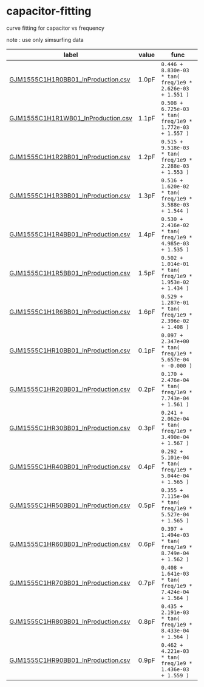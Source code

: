 # capacitor-fitting
curve fitting for capacitor vs frequency

note : use only simsurfing data

| label | value | func |
| ---   | ---   | --- |
| [GJM1555C1H1R0BB01_InProduction.csv]() | 1.0pF | `0.446 + 8.830e-03 * tan( freq/1e9 * 2.626e-03 + 1.551 )` |
| [GJM1555C1H1R1WB01_InProduction.csv]() | 1.1pF | `0.508 + 6.725e-03 * tan( freq/1e9 * 1.772e-03 + 1.557 )` |
| [GJM1555C1H1R2BB01_InProduction.csv]() | 1.2pF | `0.515 + 9.518e-03 * tan( freq/1e9 * 2.288e-03 + 1.553 )` |
| [GJM1555C1H1R3BB01_InProduction.csv]() | 1.3pF | `0.516 + 1.620e-02 * tan( freq/1e9 * 3.588e-03 + 1.544 )` |
| [GJM1555C1H1R4BB01_InProduction.csv]() | 1.4pF | `0.530 + 2.416e-02 * tan( freq/1e9 * 4.985e-03 + 1.535 )` |
| [GJM1555C1H1R5BB01_InProduction.csv]() | 1.5pF | `0.502 + 1.014e-01 * tan( freq/1e9 * 1.953e-02 + 1.434 )` |
| [GJM1555C1H1R6BB01_InProduction.csv]() | 1.6pF | `0.529 + 1.287e-01 * tan( freq/1e9 * 2.396e-02 + 1.408 )` |
| [GJM1555C1HR10BB01_InProduction.csv]() | 0.1pF | `0.097 + 2.347e+00 * tan( freq/1e9 * 5.657e-04 + -0.000 )` |
| [GJM1555C1HR20BB01_InProduction.csv]() | 0.2pF | `0.170 + 2.476e-04 * tan( freq/1e9 * 7.743e-04 + 1.561 )` |
| [GJM1555C1HR30BB01_InProduction.csv]() | 0.3pF | `0.241 + 2.062e-04 * tan( freq/1e9 * 3.490e-04 + 1.567 )` |
| [GJM1555C1HR40BB01_InProduction.csv]() | 0.4pF | `0.292 + 5.101e-04 * tan( freq/1e9 * 5.044e-04 + 1.565 )` |
| [GJM1555C1HR50BB01_InProduction.csv]() | 0.5pF | `0.355 + 7.115e-04 * tan( freq/1e9 * 5.527e-04 + 1.565 )` |
| [GJM1555C1HR60BB01_InProduction.csv]() | 0.6pF | `0.397 + 1.494e-03 * tan( freq/1e9 * 8.749e-04 + 1.562 )` |
| [GJM1555C1HR70BB01_InProduction.csv]() | 0.7pF | `0.408 + 1.641e-03 * tan( freq/1e9 * 7.424e-04 + 1.564 )` |
| [GJM1555C1HR80BB01_InProduction.csv]() | 0.8pF | `0.435 + 2.191e-03 * tan( freq/1e9 * 8.433e-04 + 1.564 )` |
| [GJM1555C1HR90BB01_InProduction.csv]() | 0.9pF | `0.462 + 4.221e-03 * tan( freq/1e9 * 1.436e-03 + 1.559 )` |
